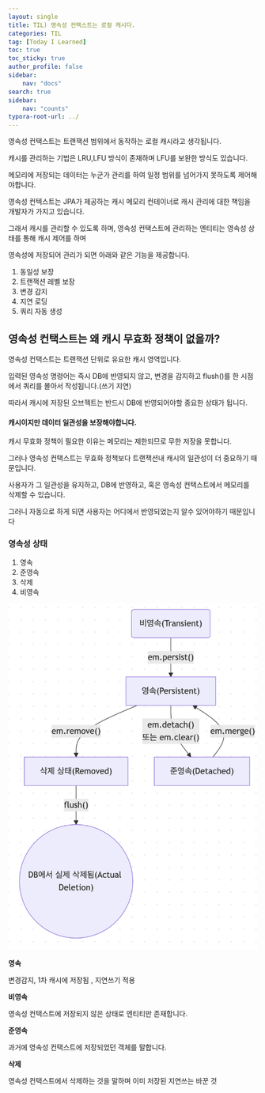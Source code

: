 ```yaml
---
layout: single
title: TIL) 영속성 컨택스트는 로컬 캐시다.
categories: TIL
tag: [Today I Learned]
toc: true
toc_sticky: true
author_profile: false
sidebar:
    nav: "docs"
search: true
sidebar:
    nav: "counts"
typora-root-url: ../
---
```


영속성 컨택스트는 트랜잭션 범위에서 동작하는 로컬 캐시라고 생각됩니다.

캐시를 관리하는 기법은 LRU,LFU 방식이 존재하며 LFU를 보완한 방식도 있습니다.

메모리에 저장되는 데이터는 누군가 관리를 하여 일정 범위를 넘어가지 못하도록 제어해야합니다.



영속성 컨텍스트는 JPA가 제공하는 캐시 메모리 컨테이너로 캐시 관리에 대한 책임을 개발자가 가지고 있습니다.

그래서 캐시를 관리할 수 있도록 하며,  영속성 컨택스트에 관리하는 엔티티는 영속성 상태를 통해 캐시 제어를 하며 

영속성에 저장되어 관리가 되면 아래와 같은 기능을 제공합니다.

1. 동일성 보장
2. 트랜잭션 레벨 보장
3. 변경 감지
4. 지연 로딩
5. 쿼리 자동 생성



## 영속성 컨택스트는 왜 캐시 무효화 정책이 없을까?



영속성 컨택스트는 트랜잭션 단위로 유요한 캐시 영역입니다.

입력된 영속성 명령어는 즉시 DB에 반영되지 않고, 변경을 감지하고 flush()를 한 시점에서 쿼리를 몰아서 작성됩니다.(쓰기 지연)

따라서 캐시에 저장된 오브젝트는 반드시 DB에 반영되어야할 중요한 상태가 됩니다.



#### 캐시이지만 데이터 일관성을 보장해야합니다.

캐시 무효화 정책이 필요한 이유는 메모리는 제한되므로 무한 저장을 못합니다.

그러나 영속성 컨택스트는 무효화 정책보다 트랜잭션내 캐시의 일관성이 더 중요하기 때문입니다.

사용자가 그 일관성을 유지하고, DB에 반영하고, 혹은 영속성 컨택스트에서 메모리를 삭제할 수 있습니다.

그러니 자동으로 하게 되면 사용자는 어디에서 반영되었는지 알수 있어야하기 때문입니다



### 영속성 상태

1. 영속
2. 준영속
3. 삭제
4. 비영속

![image-20250515204916595](/images/2025-05-14-til-2025-05-14/image-20250515204916595.png)

**영속**

변경감지, 1차 캐시에 저장됨 , 지연쓰기 적용

**비영속**

영속성 컨택스트에 저장되지 않은 상태로 엔티티만 존재합니다.

**준영속**

과거에 영속성 컨택스트에 저장되었던 객체를 말합니다.

**삭제**

영속성 컨택스트에서 삭제하는 것을 말하며 이미 저장된 지연쓰는 바꾼 것
